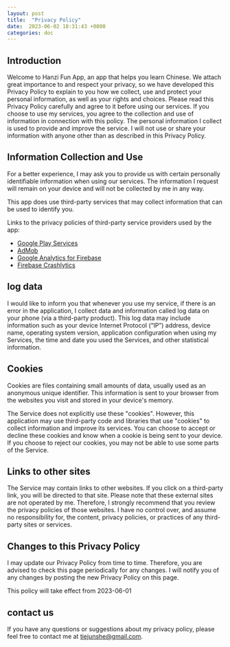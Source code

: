 ```yaml
---
layout: post
title:  "Privacy Policy"
date:  2023-06-02 18:31:43 +0800
categories: doc
---
```


## Introduction

Welcome to Hanzi Fun App, an app that helps you learn Chinese. We attach great importance to and respect your privacy, so we have developed this Privacy Policy to explain to you how we collect, use and protect your personal information, as well as your rights and choices. Please read this Privacy Policy carefully and agree to it before using our services. If you choose to use my services, you agree to the collection and use of information in connection with this policy. The personal information I collect is used to provide and improve the service. I will not use or share your information with anyone other than as described in this Privacy Policy.

## Information Collection and Use

For a better experience, I may ask you to provide us with certain personally identifiable information when using our services. The information I request will remain on your device and will not be collected by me in any way.

This app does use third-party services that may collect information that can be used to identify you.

Links to the privacy policies of third-party service providers used by the app:

- [Google Play Services](https://www.google.com/policies/privacy/)
- [AdMob](https://support.google.com/admob/answer/6128543?hl=en)
- [Google Analytics for Firebase](https://firebase.google.com/policies/analytics)
- [Firebase Crashlytics](https://firebase.google.com/support/privacy/)

## **log data**

I would like to inform you that whenever you use my service, if there is an error in the application, I collect data and information called log data on your phone (via a third-party product). This log data may include information such as your device Internet Protocol (“IP”) address, device name, operating system version, application configuration when using my Services, the time and date you used the Services, and other statistical information.

## Cookies

Cookies are files containing small amounts of data, usually used as an anonymous unique identifier. This information is sent to your browser from the websites you visit and stored in your device's memory.

The Service does not explicitly use these "cookies". However, this application may use third-party code and libraries that use "cookies" to collect information and improve its services. You can choose to accept or decline these cookies and know when a cookie is being sent to your device. If you choose to reject our cookies, you may not be able to use some parts of the Service.

## **Links to other sites**

The Service may contain links to other websites. If you click on a third-party link, you will be directed to that site. Please note that these external sites are not operated by me. Therefore, I strongly recommend that you review the privacy policies of those websites. I have no control over, and assume no responsibility for, the content, privacy policies, or practices of any third-party sites or services.

## **Changes to this Privacy Policy**

I may update our Privacy Policy from time to time. Therefore, you are advised to check this page periodically for any changes. I will notify you of any changes by posting the new Privacy Policy on this page.

This policy will take effect from 2023-06-01

## **contact us**

If you have any questions or suggestions about my privacy policy, please feel free to contact me at tiejunshe@gmail.com.
